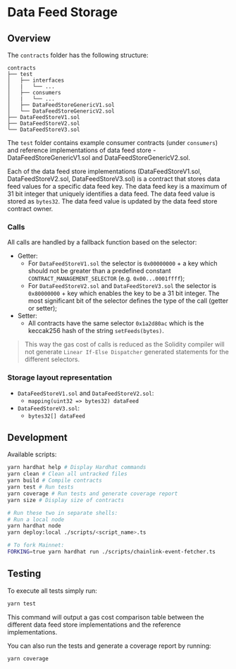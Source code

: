 # Data Feed Storage

## Overview

The `contracts` folder has the following structure:

```text
contracts
├── test
│   ├── interfaces
│   |   └── ...
│   ├── consumers
│   |   └── ...
│   ├── DataFeedStoreGenericV1.sol
│   └── DataFeedStoreGenericV2.sol
├── DataFeedStoreV1.sol
├── DataFeedStoreV2.sol
└── DataFeedStoreV3.sol
```

The `test` folder contains example consumer contracts (under `consumers`) and reference implementations of data feed store - DataFeedStoreGenericV1.sol and DataFeedStoreGenericV2.sol.

Each of the data feed store implementations (DataFeedStoreV1.sol, DataFeedStoreV2.sol, DataFeedStoreV3.sol) is a contract that stores data feed values for a specific data feed key. The data feed key is a maximum of 31 bit integer that uniquely identifies a data feed. The data feed value is stored as `bytes32`. The data feed value is updated by the data feed store contract owner.

### Calls

All calls are handled by a fallback function based on the selector:

- Getter:
  - For `DataFeedStoreV1.sol` the selector is `0x00000000` + a key which should not be greater than a predefined constant `CONTRACT_MANAGEMENT_SELECTOR` (e.g. `0x00...0001ffff`);
  - For `DataFeedStoreV2.sol` and `DataFeedStoreV3.sol` the selector is `0x80000000` + key which enables the key to be a 31 bit integer. The most significant bit of the selector defines the type of the call (getter or setter);
- Setter:
  - All contracts have the same selector `0x1a2d80ac` which is the keccak256 hash of the string `setFeeds(bytes)`.

> This way the gas cost of calls is reduced as the Solidity compiler will not generate `Linear If-Else Dispatcher` generated statements for the different selectors.

### Storage layout representation

- `DataFeedStoreV1.sol` and `DataFeedStoreV2.sol`:
  - `mapping(uint32 => bytes32) dataFeed`
- `DataFeedStoreV3.sol`:
  - `bytes32[] dataFeed`

## Development

Available scripts:

```sh
yarn hardhat help # Display Hardhat commands
yarn clean # Clean all untracked files
yarn build # Compile contracts
yarn test # Run tests
yarn coverage # Run tests and generate coverage report
yarn size # Display size of contracts

# Run these two in separate shells:
# Run a local node
yarn hardhat node
yarn deploy:local ./scripts/<script_name>.ts

# To fork Mainnet:
FORKING=true yarn hardhat run ./scripts/chainlink-event-fetcher.ts
```

## Testing

To execute all tests simply run:

```sh
yarn test
```

This command will output a gas cost comparison table between the different data feed store implementations and the reference implementations.

You can also run the tests and generate a coverage report by running:

```sh
yarn coverage
```
